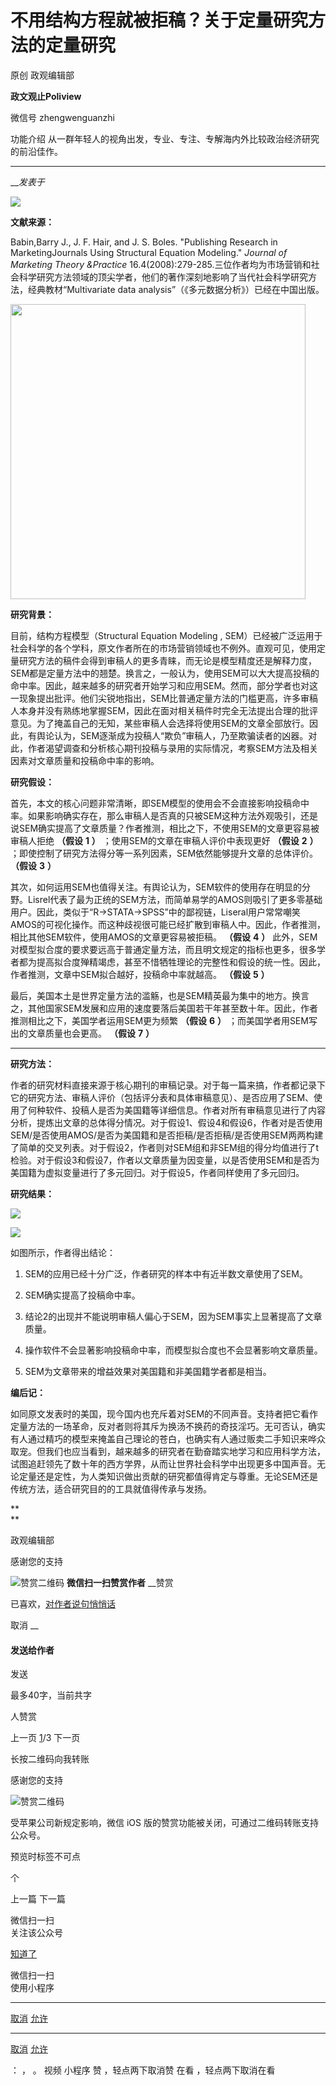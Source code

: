 

#  不用结构方程就被拒稿？关于定量研究方法的定量研究

原创 政观编辑部  

**政文观止Poliview** 

微信号 zhengwenguanzhi

功能介绍 从一群年轻人的视角出发，专业、专注、专解海内外比较政治经济研究的前沿佳作。

____

___发表于_


**<img src='/images/628/2.png' width='auto' />**

**文献来源：**

Babin,Barry J., J. F. Hair, and J. S. Boles. "Publishing Research in
MarketingJournals Using Structural Equation Modeling." _Journal of Marketing
Theory &Practice_
16.4(2008):279-285.三位作者均为市场营销和社会科学研究方法领域的顶尖学者，他们的著作深刻地影响了当代社会科学研究方法，经典教材“Multivariate
data analysis”（《多元数据分析》）已经在中国出版。

 **<img src='/images/628/3.png' width='472px' />**

  

 **研究背景：**

目前，结构方程模型（Structural Equation Modeling ,
SEM）已经被广泛运用于社会科学的各个学科，原文作者所在的市场营销领域也不例外。直观可见，使用定量研究方法的稿件会得到审稿人的更多青睐，而无论是模型精度还是解释力度，SEM都是定量方法中的翘楚。换言之，一般认为，使用SEM可以大大提高投稿的命中率。因此，越来越多的研究者开始学习和应用SEM。然而，部分学者也对这一现象提出批评。他们尖锐地指出，SEM比普通定量方法的门槛更高，许多审稿人本身并没有熟练地掌握SEM，因此在面对相关稿件时完全无法提出合理的批评意见。为了掩盖自己的无知，某些审稿人会选择将使用SEM的文章全部放行。因此，有舆论认为，SEM逐渐成为投稿人“欺负”审稿人，乃至欺骗读者的凶器。对此，作者渴望调查和分析核心期刊投稿与录用的实际情况，考察SEM方法及相关因素对文章质量和投稿命中率的影响。

**研究假设：**

首先，本文的核心问题非常清晰，即SEM模型的使用会不会直接影响投稿命中率。如果影响确实存在，那么审稿人是否真的只被SEM这种方法外观吸引，还是说SEM确实提高了文章质量？作者推测，相比之下，不使用SEM的文章更容易被审稿人拒绝
**（假设** **1** **）** ；使用SEM的文章在审稿人评价中表现更好 **（假设** **2** **）**
；即使控制了研究方法得分等一系列因素，SEM依然能够提升文章的总体评价。 **（假设** **3** **）**

其次，如何运用SEM也值得关注。有舆论认为，SEM软件的使用存在明显的分野。Lisrel代表了最为正统的SEM方法，而简单易学的AMOS则吸引了更多零基础用户。因此，类似于“R→STATA→SPSS”中的鄙视链，Liseral用户常常嘲笑AMOS的可视化操作。而这种歧视很可能已经扩散到审稿人中。因此，作者推测，相比其他SEM软件，使用AMOS的文章更容易被拒稿。
**（假设** **4** **）**
此外，SEM对模型拟合度的要求要远高于普通定量方法，而且明文规定的指标也更多，很多学者都为提高拟合度殚精竭虑，甚至不惜牺牲理论的完整性和假设的统一性。因此，作者推测，文章中SEM拟合越好，投稿命中率就越高。
**（假设** **5** **）**

最后，美国本土是世界定量方法的滥觞，也是SEM精英最为集中的地方。换言之，其他国家SEM发展和应用的速度要落后美国若干年甚至数十年。因此，作者推测相比之下，美国学者运用SEM更为频繁
**（假设** **6** **）** ；而美国学者用SEM写出的文章质量也会更高。 **（假设** **7** **）**

 ****

**研究方法：**

作者的研究材料直接来源于核心期刊的审稿记录。对于每一篇来搞，作者都记录下它的研究方法、审稿人评价（包括评分表和具体审稿意见）、是否应用了SEM、使用了何种软件、投稿人是否为美国籍等详细信息。作者对所有审稿意见进行了内容分析，提炼出文章的总体得分情况。对于假设1、假设4和假设6，作者对是否使用SEM/是否使用AMOS/是否为美国籍和是否拒稿/是否拒稿/是否使用SEM两两构建了简单的交叉列表。对于假设2，作者则对SEM组和非SEM组的得分均值进行了t检验。对于假设3和假设7，作者以文章质量为因变量，以是否使用SEM和是否为美国籍为虚拟变量进行了多元回归。对于假设5，作者同样使用了多元回归。

**研究结果：**

![](/images/628/4.png)

![](/images/628/5.png)

  

如图所示，作者得出结论：

  1. SEM的应用已经十分广泛，作者研究的样本中有近半数文章使用了SEM。

  2. SEM确实提高了投稿命中率。

  3. 结论2的出现并不能说明审稿人偏心于SEM，因为SEM事实上显著提高了文章质量。

  4. 操作软件不会显著影响投稿命中率，而模型拟合度也不会显著影响文章质量。

  5. SEM为文章带来的增益效果对美国籍和非美国籍学者都是相当。

**编后记：**

如同原文发表时的美国，现今国内也充斥着对SEM的不同声音。支持者把它看作定量方法的一场革命，反对者则将其斥为换汤不换药的奇技淫巧。无可否认，确实有人通过精巧的模型来掩盖自己理论的苍白，也确实有人通过贩卖二手知识来哗众取宠。但我们也应当看到，越来越多的研究者在勤奋踏实地学习和应用科学方法，试图追赶领先了数十年的西方学界，从而让世界社会科学中出现更多中国声音。无论定量还是定性，为人类知识做出贡献的研究都值得肯定与尊重。无论SEM还是传统方法，适合研究目的的工具就值得传承与发扬。

 **  
**  



政观编辑部

感谢您的支持

![赞赏二维码]() **微信扫一扫赞赏作者** __赞赏

已喜欢，[对作者说句悄悄话](javascript:;)

取消 __

#### 发送给作者

发送

最多40字，当前共字

[](javascript:;) 人赞赏

上一页 [1](javascript:;)/3 下一页

长按二维码向我转账

感谢您的支持

![赞赏二维码]()

受苹果公司新规定影响，微信 iOS 版的赞赏功能被关闭，可通过二维码转账支持公众号。

预览时标签不可点



个

上一篇 下一篇



微信扫一扫  
关注该公众号

[知道了](javascript:;)

 微信扫一扫  
使用小程序

****

[取消](javascript:void\(0\);) [允许](javascript:void\(0\);)

****

[取消](javascript:void\(0\);) [允许](javascript:void\(0\);)

： ， 。 视频 小程序 赞 ，轻点两下取消赞 在看 ，轻点两下取消在看

